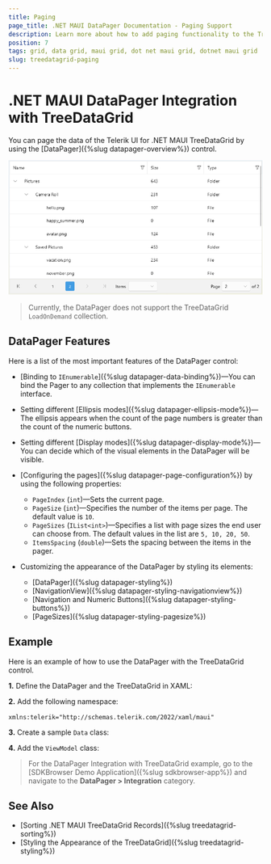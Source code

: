 ```yaml
---
title: Paging
page_title: .NET MAUI DataPager Documentation - Paging Support
description: Learn more about how to add paging functionality to the TreeDataGrid for .NET MAUI.
position: 7
tags: grid, data grid, maui grid, dot net maui grid, dotnet maui grid
slug: treedatagrid-paging
---
```


# .NET MAUI DataPager Integration with TreeDataGrid

You can page the data of the Telerik UI for .NET MAUI TreeDataGrid by using the [DataPager]({%slug datapager-overview%}) control.

![.NET MAUI TreeDataGrid Paging support](images/datapager-treedatagrid-paging.png)

>Currently, the DataPager does not support the TreeDataGrid `LoadOnDemand` collection.

## DataPager Features

Here is a list of the most important features of the DataPager control:

* [Binding to `IEnumerable`]({%slug datapager-data-binding%})&mdash;You can bind the Pager to any collection that implements the `IEnumerable` interface.
* Setting different [Ellipsis modes]({%slug datapager-ellipsis-mode%})&mdash;The ellipsis appears when the count of the page numbers is greater than the count of the numeric buttons.
* Setting different [Display modes]({%slug datapager-display-mode%})&mdash;You can decide which of the visual elements in the DataPager will be visible.
* [Configuring the pages]({%slug datapager-page-configuration%}) by using the following properties:
    * `PageIndex` (`int`)&mdash;Sets the current page.
    * `PageSize` (`int`)&mdash;Specifies the number of the items per page. The default value is `10`.
    * `PageSizes` (`IList<int>`)&mdash;Specifies a list with page sizes the end user can choose from. The default values in the list are `5, 10, 20, 50`.
    * `ItemsSpacing` (`double`)&mdash;Sets the spacing between the items in the pager.

* Customizing the appearance of the DataPager by styling its elements:
    * [DataPager]({%slug datapager-styling%})
    * [NavigationView]({%slug datapager-styling-navigationview%})
    * [Navigation and Numeric Buttons]({%slug datapager-styling-buttons%})
    * [PageSizes]({%slug datapager-styling-pagesize%})

## Example 

Here is an example of how to use the DataPager with the TreeDataGrid control.

**1.** Define the DataPager and the TreeDataGrid in XAML:

<snippet id='treedatagrid-datapager' />

**2.** Add the following namespace:

```XAML
xmlns:telerik="http://schemas.telerik.com/2022/xaml/maui"
```

**3.** Create a sample `Data` class:

<snippet id='treedatagrid-data-model' />

**4.** Add the `ViewModel` class:

<snippet id='treedatagrid-viewmodel' />

> For the DataPager Integration with TreeDataGrid example, go to the [SDKBrowser Demo Application]({%slug sdkbrowser-app%}) and navigate to the **DataPager > Integration** category.

## See Also

- [Sorting .NET MAUI TreeDataGrid Records]({%slug treedatagrid-sorting%})
- [Styling the Appearance of the TreeDataGrid]({%slug treedatagrid-styling%})